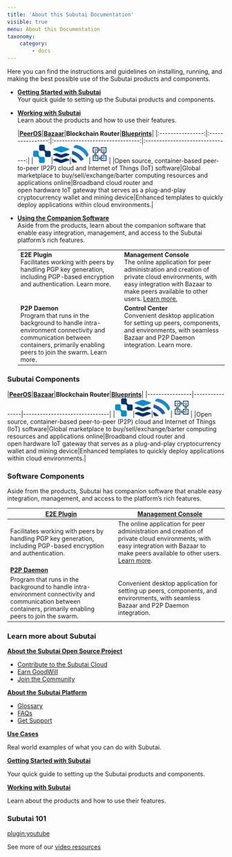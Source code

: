 ```yaml
---
title: 'About this Subutai Documentation'
visible: true
menu: About this Documentation
taxonomy:
    category:
        - docs
---
```


Here you can find the instructions and guidelines on installing, running, and making the best possible use of the Subutai products and components.

- **[Getting Started with Subutai](https://github.com/MarilizaC/doc_v2/wiki/Working-with-Subutai#getting-started-with-subutai)**  
  Your quick guide to setting up the Subutai products and components.

- **[Working with Subutai](https://github.com/MarilizaC/doc_v2/wiki/Working-with-Subutai#working-with-subutai)**  
  Learn about the products and how to use their features.
  
  |**[PeerOS](../working-with-subutai/using-peeros)**|**[Bazaar](../working-with-subutai/using-bazaar)**|**Blockchain Router**|**[Blueprints](../working-with-subutai/blueprints)**|
|:----------------:|:----------------:|:-------------------------------:|:-------------------------------:|
|![PeerOS](../01.about-documentation/icon_peerOS.png)|![Bazaar](icon_bazaar.png)|![Blockchain Router](icon_brouter.png)|![Blueprints](icon_blueprints.png)|
|Open source, container-based peer-to-peer (P2P) cloud and Internet of Things (IoT) software|Global marketplace to buy/sell/exchange/barter computing resources and applications online|Broadband cloud router and </br> open hardware IoT gateway that serves as a plug-and-play cryptocurrency wallet and mining device|Enhanced templates to quickly deploy applications within cloud environments.|

- **[Using the Companion Software]()**  
 Aside from the products, learn about the companion software that enable easy integration, management, and access to the Subutai platform’s rich features.

    <table> 
     <tr valign="top">
      <td width="50%"><b>E2E Plugin</b>
      <br>Facilitates working with peers by handling PGP key generation, including PGP-based encryption and authentication. Learn more. 
      </td>
      <td><b>Management Console</b>
      <br>The online application for peer administration and creation of private cloud environments, with easy integration with Bazaar to make peers available to other users. <a href="https://github.com/MarilizaC/doc_v2/wiki/Using-the-Management-Console">Learn more.</a>
      </td>
     <tr valign="top">
      <td width="50%"><b>P2P Daemon</b>
      <br>Program that runs in the background to handle intra-environment connectivity and communication between 
      containers, primarily enabling peers to join the swarm. Learn more.
      </td>
      <td><b>Control Center</b>
      <br>Convenient desktop application for setting up peers, components, and environments, with seamless Bazaar and P2P 
      Daemon integration. Learn more. 
      </td> 
     </tr>
    </table>



### Subutai Components

|**[PeerOS](../working-with-subutai/using-peeros)**|**[Bazaar](../working-with-subutai/using-bazaar)**|**Blockchain Router**|**[Blueprints](../working-with-subutai/blueprints)**|
|----------------|----------------|-------------------------------|
|![PeerOS](icon_peerOS.png)|![Bazaar](icon_bazaar.png)|![Blockchain Router](icon_brouter.png)|![Blueprints](icon_blueprints.png)|
|Open source, container-based peer-to-peer (P2P) cloud and Internet of Things (IoT) software|Global marketplace to buy/sell/exchange/barter computing resources and applications online|Broadband cloud router and </br> open hardware IoT gateway that serves as a plug-and-play cryptocurrency wallet and mining device|Enhanced templates to quickly deploy applications within cloud environments.|

### Software Components

 Aside from the products, Subutai has companion software that enable easy integration, management, and access to the platform’s rich features.

|**[E2E Plugin](../software-components/e2e-plugin)**|**[Management Console](../software-components/management-console)**|
|--------------|----------------------|
|Facilitates working with peers by handling PGP key generation, including PGP-based encryption and authentication.|The online application for peer administration and creation of private cloud environments, with easy integration with Bazaar to make peers available to other users. [Learn more](../software-components/using-management-console).|
|**[P2P Daemon](../software-components/p2p-daemon)**||**[Control Center](../software-components/control-center)**|
|Program that runs in the background to handle intra-environment connectivity and communication between containers, primarily enabling peers to join the swarm.|Convenient desktop application for setting up peers, components, and environments, with seamless Bazaar and P2P Daemon integration.|

### Learn more about Subutai

**[About the Subutai Open Source Project](subutai-open-source)**
- [Contribute to the Subutai Cloud](subutai-open-source#contribute)
- [Earn GoodWill](subutai-open-source#goodwill)
- [Join the Community](subutai-open-source#community)

**[About the Subutai Platform](subutai-platform)**
- [Glossary](../glossary)
- [FAQs](../faqs)
- [Get Support](../get-support)

**[Use Cases](use-cases)**

Real world examples of what you can do with Subutai.

**[Getting Started with Subutai](../working-with-subutai#getting-started-with-subutai)**

Your quick guide to setting up the Subutai products and components.

**[Working with Subutai](../working-with-subutai#working-with-subutai)**

Learn about the products and how to use their features.

### Subutai 101

[plugin:youtube](https://www.youtube.com/watch?v=HzDoNvtWLjU)

See more of our [video resources](../videos)
